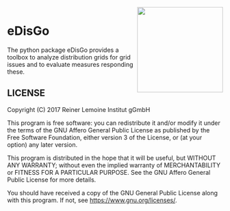 <img align="right" width="200" height="200" src="https://github.com/openego/eDisGo/blob/dev/doc/images/edisgo_logo.png">

# eDisGo
The python package eDisGo provides a toolbox to analyze distribution grids for grid issues 
and to evaluate measures responding these.

LICENSE
-------

Copyright (C) 2017 Reiner Lemoine Institut gGmbH

This program is free software: you can redistribute it and/or modify it under
the terms of the GNU Affero General Public License as published by the Free
Software Foundation, either version 3 of the License, or (at your option) any
later version.

This program is distributed in the hope that it will be useful, but WITHOUT
ANY WARRANTY; without even the implied warranty of MERCHANTABILITY or FITNESS
FOR A PARTICULAR PURPOSE. See the GNU Affero General Public License for more
details.

You should have received a copy of the GNU General Public License along with
this program. If not, see https://www.gnu.org/licenses/.

